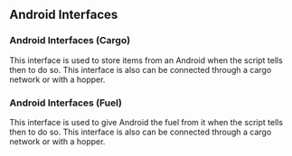## Android Interfaces

### Android Interfaces (Cargo)

This interface is used to store items from an Android when the script tells then to do so.
This interface is also can be connected through a cargo network or with a hopper.

### Android Interfaces (Fuel)

This interface is used to give Android the fuel from it when the script tells then to do so.
This interface is also can be connected through a cargo network or with a hopper.
